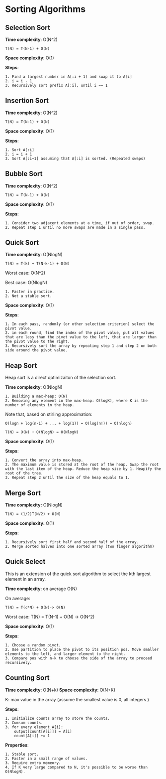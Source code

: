 # Sorting Algorithms

## Selection Sort

**Time complexity**: O(N^2)
    
    T(N) = T(N-1) + O(N)

**Space complexity**: O(1)

**Steps**:
    
    1. Find a largest number in A[:i + 1] and swap it to A[i]
    2. i = i - 1
    3. Recursively sort prefix A[:i], until i == 1

    
## Insertion Sort

**Time complexity**: O(N^2)

    T(N) = T(N-1) + O(N)

**Space complexity**: O(1)

**Steps**:

    1. Sort A[:i]
    2. i = i + 1
    3. Sort A[:i+1] assuming that A[:i] is sorted. (Repeated swaps)

## Bubble Sort

**Time complexity**: O(N^2)

    T(N) = T(N-1) + O(N)

**Space complexity**: O(1)

**Steps**:

    1. Consider two adjacent elements at a time, if out of order, swap. 
    2. Repeat step 1 until no more swaps are made in a single pass. 

## Quick Sort

**Time complexity**: O(NlogN)

    T(N) = T(k) + T(N-k-1) + O(N)

Worst case: O(N^2)

Best case: O(NlogN)

    1. Faster in practice. 
    2. Not a stable sort.


**Space complexity**: O(1)

**Steps**:
    
    1. In each pass, randomly (or other selection criterion) select the pivot value. 
    2. in each round, find the index of the pivot value, put all values that are less than the pivot value to the left, that are larger than the pivot value to the right. 
    3. Recursively sort the array by repeating step 1 and step 2 on both side around the pivot value. 
    
## Heap Sort

Heap sort is a direct optimizaiton of the selection sort. 

**Time complexity**: O(NlogN)

    1. Building a max-heap: O(N)
    2. Removing any element in the max-heap: O(logK), where K is the number of elements in the heap. 

Note that, based on stirling approximation:

    O(logn + log(n-1) + ... + log(1)) = O(log(n!)) = O(nlogn) 

    T(N) = O(N) + O(NlogN) = O(NlogN)

**Space complexity**: O(1)

**Steps**:
    
    1. Convert the array into max-heap. 
    2. The maximum value is stored at the root of the heap. Swap the root with the last item of the heap. Reduce the heap size by 1. Heapify the root of the tree. 
    3. Repeat step 2 until the size of the heap equals to 1. 


## Merge Sort 

**Time complexity:** O(NlogN)

    T(N) = (1/2)T(N/2) + O(N)

**Space complexity:** O(1)

**Steps**:
    
    1. Recursively sort first half and second half of the array. 
    2. Merge sorted halves into one sorted array (two finger algorithm)


## Quick Select

This is an extension of the quick sort algorithm to select the kth largest element in an array. 

**Time complexity**: on average O(N)

On average: 

    T(N) = T(c*N) + O(N)-> O(N)

Worst case: 
    T(N) = T(N-1) + O(N) -> O(N^2)

**Space complexity**: O(1)

**Steps**:
    
    1. Choose a random pivot. 
    2. Use partition to place the pivot to its position pos. Move smaller elements to the left, and larger element to the right. 
    3. Compare pos with n-k to choose the side of the array to proceed recursively. 


## Counting Sort

**Time complexity**: O(N+k)
**Space complexity**: O(N+K)

K: max value in the array (assume the smallest value is 0, all integers.)

**Steps**:
    
    1. Initialize counts array to store the counts. 
    2. Cumsum counts. 
    3. for every element A[i]:
        output[count[A[i]]] = A[i]
        count[A[i]] += 1
    
**Properties**:
    
    1. Stable sort. 
    2. Faster in a small range of values. 
    3. Require extra memeory. 
    4. If K very large compared to N, it's possible to be worse than O(NlogN).


